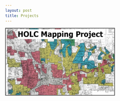 ```yaml
---
layout: post
title: Projects
---
```



<a href="https://github.com/snmarkley1/snmarkley1.github.io/blob/master/Projects/HOLC.md">
    <img src="/Projects/HOLC_tile.jpg" width="350" alt="HOLC" title="HOLC Mapping Project" alt="HOLC" style="border:2px solid #555" />
 </a>
